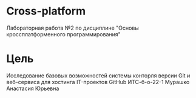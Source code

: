 # Cross-platform
Лабораторная работа №2 по дисциплине "Основы кроссплатформенного программирования"
# Цель 
Исследование базовых возможностей системы конторля версии Git и веб-сервиса для хостинга IT-проектов GitHub
ИТС-б-о-22-1
Мурашко Анастасия Юрьевна
